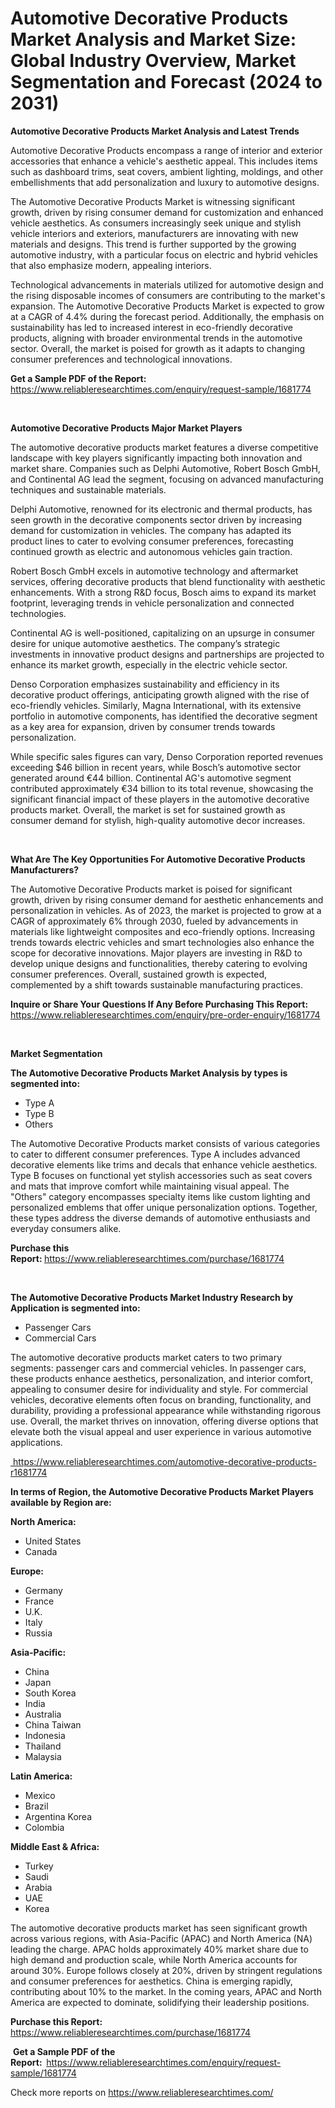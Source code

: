 <p><h1>Automotive Decorative Products Market Analysis and Market Size: Global Industry Overview, Market Segmentation and Forecast (2024 to 2031)</h1></p><p><strong>Automotive Decorative Products Market Analysis and Latest Trends</strong></p>
<p><p>Automotive Decorative Products encompass a range of interior and exterior accessories that enhance a vehicle's aesthetic appeal. This includes items such as dashboard trims, seat covers, ambient lighting, moldings, and other embellishments that add personalization and luxury to automotive designs. </p><p>The Automotive Decorative Products Market is witnessing significant growth, driven by rising consumer demand for customization and enhanced vehicle aesthetics. As consumers increasingly seek unique and stylish vehicle interiors and exteriors, manufacturers are innovating with new materials and designs. This trend is further supported by the growing automotive industry, with a particular focus on electric and hybrid vehicles that also emphasize modern, appealing interiors.</p><p>Technological advancements in materials utilized for automotive design and the rising disposable incomes of consumers are contributing to the market's expansion. The Automotive Decorative Products Market is expected to grow at a CAGR of 4.4% during the forecast period. Additionally, the emphasis on sustainability has led to increased interest in eco-friendly decorative products, aligning with broader environmental trends in the automotive sector. Overall, the market is poised for growth as it adapts to changing consumer preferences and technological innovations.</p></p>
<p><strong>Get a Sample PDF of the Report:&nbsp;</strong> <a href="https://www.reliableresearchtimes.com/enquiry/request-sample/1681774?utm_campaign=1994&utm_medium=2&utm_source=Github&utm_content=ia&utm_term=27122024&utm_id=automotive-decorative-products">https://www.reliableresearchtimes.com/enquiry/request-sample/1681774</a></p>
<p>&nbsp;</p>
<p><strong>Automotive Decorative Products Major Market Players</strong></p>
<p><p>The automotive decorative products market features a diverse competitive landscape with key players significantly impacting both innovation and market share. Companies such as Delphi Automotive, Robert Bosch GmbH, and Continental AG lead the segment, focusing on advanced manufacturing techniques and sustainable materials.</p><p>Delphi Automotive, renowned for its electronic and thermal products, has seen growth in the decorative components sector driven by increasing demand for customization in vehicles. The company has adapted its product lines to cater to evolving consumer preferences, forecasting continued growth as electric and autonomous vehicles gain traction.</p><p>Robert Bosch GmbH excels in automotive technology and aftermarket services, offering decorative products that blend functionality with aesthetic enhancements. With a strong R&D focus, Bosch aims to expand its market footprint, leveraging trends in vehicle personalization and connected technologies.</p><p>Continental AG is well-positioned, capitalizing on an upsurge in consumer desire for unique automotive aesthetics. The company’s strategic investments in innovative product designs and partnerships are projected to enhance its market growth, especially in the electric vehicle sector.</p><p>Denso Corporation emphasizes sustainability and efficiency in its decorative product offerings, anticipating growth aligned with the rise of eco-friendly vehicles. Similarly, Magna International, with its extensive portfolio in automotive components, has identified the decorative segment as a key area for expansion, driven by consumer trends towards personalization.</p><p>While specific sales figures can vary, Denso Corporation reported revenues exceeding $46 billion in recent years, while Bosch’s automotive sector generated around €44 billion. Continental AG's automotive segment contributed approximately €34 billion to its total revenue, showcasing the significant financial impact of these players in the automotive decorative products market. Overall, the market is set for sustained growth as consumer demand for stylish, high-quality automotive decor increases.</p></p>
<p>&nbsp;</p>
<p><strong>What Are The Key Opportunities For Automotive Decorative Products Manufacturers?</strong></p>
<p><p>The Automotive Decorative Products market is poised for significant growth, driven by rising consumer demand for aesthetic enhancements and personalization in vehicles. As of 2023, the market is projected to grow at a CAGR of approximately 6% through 2030, fueled by advancements in materials like lightweight composites and eco-friendly options. Increasing trends towards electric vehicles and smart technologies also enhance the scope for decorative innovations. Major players are investing in R&D to develop unique designs and functionalities, thereby catering to evolving consumer preferences. Overall, sustained growth is expected, complemented by a shift towards sustainable manufacturing practices.</p></p>
<p><strong>Inquire or Share Your Questions If Any Before Purchasing This Report:</strong> <a href="https://www.reliableresearchtimes.com/enquiry/pre-order-enquiry/1681774?utm_campaign=1994&utm_medium=2&utm_source=Github&utm_content=ia&utm_term=27122024&utm_id=automotive-decorative-products">https://www.reliableresearchtimes.com/enquiry/pre-order-enquiry/1681774</a></p>
<p>&nbsp;</p>
<p><strong>Market Segmentation</strong></p>
<p><strong>The Automotive Decorative Products Market Analysis by types is segmented into:</strong></p>
<p><ul><li>Type A</li><li>Type B</li><li>Others</li></ul></p>
<p><p>The Automotive Decorative Products market consists of various categories to cater to different consumer preferences. Type A includes advanced decorative elements like trims and decals that enhance vehicle aesthetics. Type B focuses on functional yet stylish accessories such as seat covers and mats that improve comfort while maintaining visual appeal. The "Others" category encompasses specialty items like custom lighting and personalized emblems that offer unique personalization options. Together, these types address the diverse demands of automotive enthusiasts and everyday consumers alike.</p></p>
<p><strong>Purchase this Report:&nbsp;</strong><a href="https://www.reliableresearchtimes.com/purchase/1681774?utm_campaign=1994&utm_medium=2&utm_source=Github&utm_content=ia&utm_term=27122024&utm_id=automotive-decorative-products">https://www.reliableresearchtimes.com/purchase/1681774</a></p>
<p>&nbsp;</p>
<p><strong>The Automotive Decorative Products Market Industry Research by Application is segmented into:</strong></p>
<p><ul><li>Passenger Cars</li><li>Commercial Cars</li></ul></p>
<p><p>The automotive decorative products market caters to two primary segments: passenger cars and commercial vehicles. In passenger cars, these products enhance aesthetics, personalization, and interior comfort, appealing to consumer desire for individuality and style. For commercial vehicles, decorative elements often focus on branding, functionality, and durability, providing a professional appearance while withstanding rigorous use. Overall, the market thrives on innovation, offering diverse options that elevate both the visual appeal and user experience in various automotive applications.</p></p>
<p><a href="https://www.reliableresearchtimes.com/automotive-decorative-products-r1681774?utm_campaign=1994&utm_medium=2&utm_source=Github&utm_content=ia&utm_term=27122024&utm_id=automotive-decorative-products">&nbsp;https://www.reliableresearchtimes.com/automotive-decorative-products-r1681774</a></p>
<p><strong>In terms of Region, the Automotive Decorative Products Market Players available by Region are:</strong></p>
<p>
    <p> <strong> North America: </strong>
        <ul>
            <li>United States</li>
            <li>Canada</li>
        </ul>
        </p> 
    <p> <strong> Europe: </strong>
        <ul>
            <li>Germany</li>
            <li>France</li>
            <li>U.K.</li>
            <li>Italy</li>
            <li>Russia</li>
        </ul>
        </p> 
    <p> <strong> Asia-Pacific: </strong>
        <ul>
            <li>China</li>
            <li>Japan</li>
            <li>South Korea</li>
            <li>India</li>
            <li>Australia</li>
            <li>China Taiwan</li>
            <li>Indonesia</li>
            <li>Thailand</li>
            <li>Malaysia</li>
        </ul>
        </p> 
    <p> <strong> Latin America: </strong>
        <ul>
            <li>Mexico</li>
            <li>Brazil</li>
            <li>Argentina Korea</li>
            <li>Colombia</li>
        </ul>
        </p> 
    <p> <strong> Middle East & Africa: </strong>
        <ul>
            <li>Turkey</li>
            <li>Saudi</li>
            <li>Arabia</li>
            <li>UAE</li>
            <li>Korea</li>
        </ul>
    </p>
    </p>
<p><p>The automotive decorative products market has seen significant growth across various regions, with Asia-Pacific (APAC) and North America (NA) leading the charge. APAC holds approximately 40% market share due to high demand and production scale, while North America accounts for around 30%. Europe follows closely at 20%, driven by stringent regulations and consumer preferences for aesthetics. China is emerging rapidly, contributing about 10% to the market. In the coming years, APAC and North America are expected to dominate, solidifying their leadership positions.</p></p>
<p><strong>Purchase this Report: </strong><a href="https://www.reliableresearchtimes.com/purchase/1681774?utm_campaign=1994&utm_medium=2&utm_source=Github&utm_content=ia&utm_term=27122024&utm_id=automotive-decorative-products">https://www.reliableresearchtimes.com/purchase/1681774</a></p>
<p>&nbsp;<strong>Get a Sample PDF of the Report:&nbsp;&nbsp;</strong><a href="https://www.reliableresearchtimes.com/enquiry/request-sample/1681774?utm_campaign=1994&utm_medium=2&utm_source=Github&utm_content=ia&utm_term=27122024&utm_id=automotive-decorative-products">https://www.reliableresearchtimes.com/enquiry/request-sample/1681774</a></p>
<p><strong></strong></p>
<p>Check more reports on <a href="https://www.reliableresearchtimes.com/?utm_campaign=1994&utm_medium=2&utm_source=Github&utm_content=ia&utm_term=27122024&utm_id=automotive-decorative-products">https://www.reliableresearchtimes.com/</a></p>